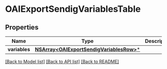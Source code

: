 # OAIExportSendigVariablesTable

## Properties
Name | Type | Description | Notes
------------ | ------------- | ------------- | -------------
**variables** | [**NSArray&lt;OAIExportSendigVariablesRow&gt;***](OAIExportSendigVariablesRow.md) |  | [optional] 

[[Back to Model list]](../README.md#documentation-for-models) [[Back to API list]](../README.md#documentation-for-api-endpoints) [[Back to README]](../README.md)


